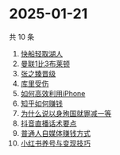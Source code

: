 # 2025-01-21

共 10 条

<!-- BEGIN ZHIHUSEARCH -->
<!-- 最后更新时间 Tue Jan 21 2025 05:08:16 GMT+0800 (China Standard Time) -->
1. [快船轻取湖人](https://www.zhihu.com/search?q=快船轻取湖人)
1. [曼联1比3布莱顿](https://www.zhihu.com/search?q=曼联1比3布莱顿)
1. [张之臻晋级](https://www.zhihu.com/search?q=张之臻晋级)
1. [库里受伤](https://www.zhihu.com/search?q=库里受伤)
1. [如何高效利用iPhone](https://www.zhihu.com/search?q=如何高效利用iPhone)
1. [知乎如何赚钱](https://www.zhihu.com/search?q=知乎如何赚钱)
1. [为什么说以身殉国就罪减一等](https://www.zhihu.com/search?q=为什么说以身殉国就罪减一等)
1. [抖音直播话术要点](https://www.zhihu.com/search?q=抖音直播话术要点)
1. [普通人自媒体赚钱方式](https://www.zhihu.com/search?q=普通人自媒体赚钱方式)
1. [小红书养号与变现技巧](https://www.zhihu.com/search?q=小红书养号与变现技巧)
<!-- END ZHIHUSEARCH -->

